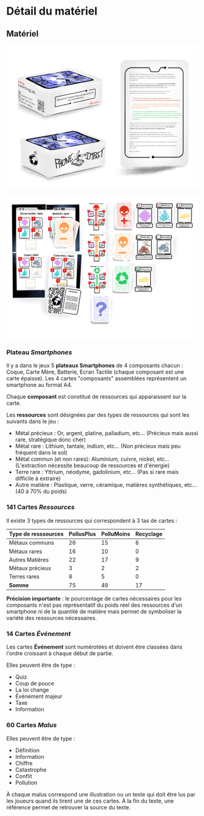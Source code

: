 # Détail du matériel

## Matériel

![Boite](img/Boite.png)

![Matériel](img/materiel.jpeg)

### Plateau *Smartphones*
Il y a dans le jeux 5 **plateaux Smartphones** de 4 composants chacun : Coque, Carte Mère, Batterie, Ecran Tactile (chaque composant est une carte épaisse). Les 4 cartes "composants" assemblées représentent un smartphone au format A4.

Chaque **composant** est constitué de ressources qui apparaissent sur la carte.

Les **ressources** sont désignées par des types de ressources qui sont les suivants dans le jeu :

- Métal précieux : Or, argent, platine, palladium, etc... (Précieux mais aussi rare, stratégique donc cher)
- Métal rare : Lithium, tantale, indium, etc... (Non précieux mais peu fréquent dans le sol)
- Métal commun (et non rares): Aluminium, cuivre, nickel, etc... (L'extraction nécessite beaucoup de ressources et d'énergie)
- Terre rare : Yttrium, néodyme, gadolinium, etc... (Pas si rare mais difficile à extraire)
- Autre matière : Plastique, verre, céramique, matières synthétiques, etc... (40 à 70% du poids)


### 141 Cartes *Ressources*
Il existe 3 types de ressources qui correspondent à 3 tas de cartes :

| Type de resssources| PollusPlus | PolluMoins | Recyclage |
| -------- | -------- | -------- | -------- |
| Métaux communs | 26     | 15     | 6 |
| Métaux rares | 16     | 10     | 0 |
| Autres Matières | 22     |  17   | 9 |
| Métaux précieux | 3     |   2   | 2 |
| Terres rares | 8     |    5  | 0 |
| **Somme** | 75 |   49   | 17 |


**Précision importante** : le pourcentage de cartes nécessaires pour les composants n'est pas représentatif du poids réel des ressources d'un smartphone ni de la quantité de matière mais permet de symboliser la variété des ressources nécessaires.

### 14 Cartes *Événement*
Les cartes **Événement** sont numérotées et doivent être classées dans l'ordre croissant à chaque début de partie.

Elles peuvent être de type :

- Quiz
- Coup de pouce
- La loi change
- Événement majeur
- Taxe
- Information

### 60 Cartes *Malus*
Elles peuvent être de type :

- Définition
- Information
- Chiffre
- Catastrophe
- Conflit
- Pollution

À chaque malus correspond une illustration ou un texte qui doit être lus par les joueurs quand ils tirent une de ces cartes. À la fin du texte, une référence permet de retrouver la source du texte.
